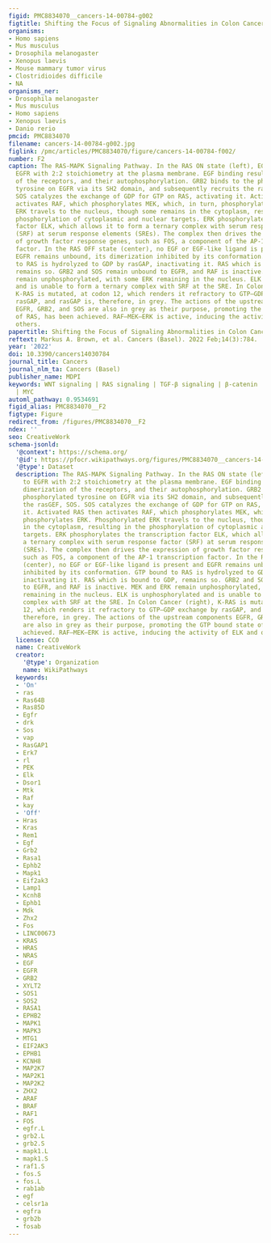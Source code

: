 ```yaml
---
figid: PMC8834070__cancers-14-00784-g002
figtitle: Shifting the Focus of Signaling Abnormalities in Colon Cancer
organisms:
- Homo sapiens
- Mus musculus
- Drosophila melanogaster
- Xenopus laevis
- Mouse mammary tumor virus
- Clostridioides difficile
- NA
organisms_ner:
- Drosophila melanogaster
- Mus musculus
- Homo sapiens
- Xenopus laevis
- Danio rerio
pmcid: PMC8834070
filename: cancers-14-00784-g002.jpg
figlink: /pmc/articles/PMC8834070/figure/cancers-14-00784-f002/
number: F2
caption: The RAS-MAPK Signaling Pathway. In the RAS ON state (left), EGF binds to
  EGFR with 2:2 stoichiometry at the plasma membrane. EGF binding results in dimerization
  of the receptors, and their autophosphorylation. GRB2 binds to the phosphorylated
  tyrosine on EGFR via its SH2 domain, and subsequently recruits the rasGEF, SOS.
  SOS catalyzes the exchange of GDP for GTP on RAS, activating it. Activated RAS then
  activates RAF, which phosphorylates MEK, which, in turn, phosphorylates ERK. Phosphorylated
  ERK travels to the nucleus, though some remains in the cytoplasm, resulting in the
  phosphorylation of cytoplasmic and nuclear targets. ERK phosphorylates the transcription
  factor ELK, which allows it to form a ternary complex with serum response factor
  (SRF) at serum response elements (SREs). The complex then drives the expression
  of growth factor response genes, such as FOS, a component of the AP-1 transcription
  factor. In the RAS OFF state (center), no EGF or EGF-like ligand is present and
  EGFR remains unbound, its dimerization inhibited by its conformation. GTP bound
  to RAS is hydrolyzed to GDP by rasGAP, inactivating it. RAS which is bound to GDP,
  remains so. GRB2 and SOS remain unbound to EGFR, and RAF is inactive. MEK and ERK
  remain unphosphorylated, with some ERK remaining in the nucleus. ELK is unphosphorylated
  and is unable to form a ternary complex with SRF at the SRE. In Colon Cancer (right),
  K-RAS is mutated, at codon 12, which renders it refractory to GTP–GDP exchange by
  rasGAP, and rasGAP is, therefore, in grey. The actions of the upstream components
  EGFR, GRB2, and SOS are also in grey as their purpose, promoting the GTP bound state
  of RAS, has been achieved. RAF–MEK–ERK is active, inducing the activity of ELK and
  others.
papertitle: Shifting the Focus of Signaling Abnormalities in Colon Cancer.
reftext: Markus A. Brown, et al. Cancers (Basel). 2022 Feb;14(3):784.
year: '2022'
doi: 10.3390/cancers14030784
journal_title: Cancers
journal_nlm_ta: Cancers (Basel)
publisher_name: MDPI
keywords: WNT signaling | RAS signaling | TGF-β signaling | β-catenin | K-RAS | SMAD4
  | MYC
automl_pathway: 0.9534691
figid_alias: PMC8834070__F2
figtype: Figure
redirect_from: /figures/PMC8834070__F2
ndex: ''
seo: CreativeWork
schema-jsonld:
  '@context': https://schema.org/
  '@id': https://pfocr.wikipathways.org/figures/PMC8834070__cancers-14-00784-g002.html
  '@type': Dataset
  description: The RAS-MAPK Signaling Pathway. In the RAS ON state (left), EGF binds
    to EGFR with 2:2 stoichiometry at the plasma membrane. EGF binding results in
    dimerization of the receptors, and their autophosphorylation. GRB2 binds to the
    phosphorylated tyrosine on EGFR via its SH2 domain, and subsequently recruits
    the rasGEF, SOS. SOS catalyzes the exchange of GDP for GTP on RAS, activating
    it. Activated RAS then activates RAF, which phosphorylates MEK, which, in turn,
    phosphorylates ERK. Phosphorylated ERK travels to the nucleus, though some remains
    in the cytoplasm, resulting in the phosphorylation of cytoplasmic and nuclear
    targets. ERK phosphorylates the transcription factor ELK, which allows it to form
    a ternary complex with serum response factor (SRF) at serum response elements
    (SREs). The complex then drives the expression of growth factor response genes,
    such as FOS, a component of the AP-1 transcription factor. In the RAS OFF state
    (center), no EGF or EGF-like ligand is present and EGFR remains unbound, its dimerization
    inhibited by its conformation. GTP bound to RAS is hydrolyzed to GDP by rasGAP,
    inactivating it. RAS which is bound to GDP, remains so. GRB2 and SOS remain unbound
    to EGFR, and RAF is inactive. MEK and ERK remain unphosphorylated, with some ERK
    remaining in the nucleus. ELK is unphosphorylated and is unable to form a ternary
    complex with SRF at the SRE. In Colon Cancer (right), K-RAS is mutated, at codon
    12, which renders it refractory to GTP–GDP exchange by rasGAP, and rasGAP is,
    therefore, in grey. The actions of the upstream components EGFR, GRB2, and SOS
    are also in grey as their purpose, promoting the GTP bound state of RAS, has been
    achieved. RAF–MEK–ERK is active, inducing the activity of ELK and others.
  license: CC0
  name: CreativeWork
  creator:
    '@type': Organization
    name: WikiPathways
  keywords:
  - 'On'
  - ras
  - Ras64B
  - Ras85D
  - Egfr
  - drk
  - Sos
  - vap
  - RasGAP1
  - Erk7
  - rl
  - PEK
  - Elk
  - Dsor1
  - Mtk
  - Raf
  - kay
  - 'Off'
  - Hras
  - Kras
  - Rem1
  - Egf
  - Grb2
  - Rasa1
  - Ephb2
  - Mapk1
  - Eif2ak3
  - Lamp1
  - Kcnh8
  - Ephb1
  - Mdk
  - Zhx2
  - Fos
  - LINC00673
  - KRAS
  - HRAS
  - NRAS
  - EGF
  - EGFR
  - GRB2
  - XYLT2
  - SOS1
  - SOS2
  - RASA1
  - EPHB2
  - MAPK1
  - MAPK3
  - MTG1
  - EIF2AK3
  - EPHB1
  - KCNH8
  - MAP2K7
  - MAP2K1
  - MAP2K2
  - ZHX2
  - ARAF
  - BRAF
  - RAF1
  - FOS
  - egfr.L
  - grb2.L
  - grb2.S
  - mapk1.L
  - mapk1.S
  - raf1.S
  - fos.S
  - fos.L
  - rab1ab
  - egf
  - celsr1a
  - egfra
  - grb2b
  - fosab
---
```

